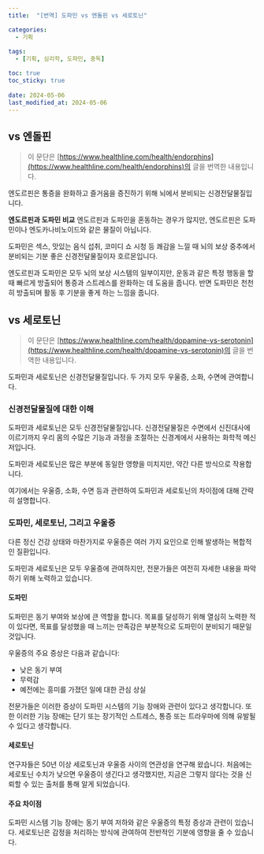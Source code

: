 ```yaml
---
title:  "[번역] 도파민 vs 엔돌핀 vs 세로토닌"

categories:
  - 기획
  
tags:
  - [기획, 심리학, 도파민, 중독]

toc: true
toc_sticky: true
 
date: 2024-05-06
last_modified_at: 2024-05-06
---
```




## vs 엔돌핀

> 이 문단은 [https://www.healthline.com/health/endorphins](https://www.healthline.com/health/endorphins)의 글을 번역한 내용입니다.



엔도르핀은 통증을 완화하고 즐거움을 증진하기 위해 뇌에서 분비되는 신경전달물질입니다.



**엔도르핀과 도파민 비교**
엔도르핀과 도파민을 혼동하는 경우가 많지만, 엔도르핀은 도파민이나 엔도카나비노이드와 같은 물질이 아닙니다.

도파민은 섹스, 맛있는 음식 섭취, 코미디 쇼 시청 등 쾌감을 느낄 때 뇌의 보상 중추에서 분비되는 기분 좋은 신경전달물질이자 호르몬입니다.

엔도르핀과 도파민은 모두 뇌의 보상 시스템의 일부이지만, 운동과 같은 특정 행동을 할 때 빠르게 방출되어 통증과 스트레스를 완화하는 데 도움을 줍니다. 반면 도파민은 천천히 방출되며 활동 후 기분을 좋게 하는 느낌을 줍니다.



## vs 세로토닌

> 이 문단은 [https://www.healthline.com/health/dopamine-vs-serotonin](https://www.healthline.com/health/dopamine-vs-serotonin)의 글을 번역한 내용입니다.



도파민과 세로토닌은 신경전달물질입니다. 두 가지 모두 우울증, 소화, 수면에 관여합니다.



### 신경전달물질에 대한 이해
도파민과 세로토닌은 모두 신경전달물질입니다. 신경전달물질은 수면에서 신진대사에 이르기까지 우리 몸의 수많은 기능과 과정을 조절하는 신경계에서 사용하는 화학적 메신저입니다.

도파민과 세로토닌은 많은 부분에 동일한 영향을 미치지만, 약간 다른 방식으로 작용합니다.

여기에서는 우울증, 소화, 수면 등과 관련하여 도파민과 세로토닌의 차이점에 대해 간략히 설명합니다.



### 도파민, 세로토닌, 그리고 우울증

다른 정신 건강 상태와 마찬가지로 우울증은 여러 가지 요인으로 인해 발생하는 복합적인 질환입니다.

도파민과 세로토닌은 모두 우울증에 관여하지만, 전문가들은 여전히 자세한 내용을 파악하기 위해 노력하고 있습니다.



#### 도파민

도파민은 동기 부여와 보상에 큰 역할을 합니다. 목표를 달성하기 위해 열심히 노력한 적이 있다면, 목표를 달성했을 때 느끼는 만족감은 부분적으로 도파민이 분비되기 때문일 것입니다.



우울증의 주요 증상은 다음과 같습니다:

- 낮은 동기 부여
- 무력감
- 예전에는 흥미를 가졌던 일에 대한 관심 상실



전문가들은 이러한 증상이 도파민 시스템의 기능 장애와 관련이 있다고 생각합니다. 또한 이러한 기능 장애는 단기 또는 장기적인 스트레스, 통증 또는 트라우마에 의해 유발될 수 있다고 생각합니다.



#### 세로토닌

연구자들은 50년 이상 세로토닌과 우울증 사이의 연관성을 연구해 왔습니다. 처음에는 세로토닌 수치가 낮으면 우울증이 생긴다고 생각했지만, 지금은 그렇지 않다는 것을 신뢰할 수 있는 출처를 통해 알게 되었습니다.



#### 주요 차이점

도파민 시스템 기능 장애는 동기 부여 저하와 같은 우울증의 특정 증상과 관련이 있습니다. 세로토닌은 감정을 처리하는 방식에 관여하여 전반적인 기분에 영향을 줄 수 있습니다.
